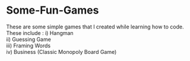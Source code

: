 # Some-Fun-Games
These are some simple games that I created while learning how to code. These include :
i) Hangman\
ii) Guessing Game\
iii) Framing Words\
iv) Business (Classic Monopoly Board Game)  
